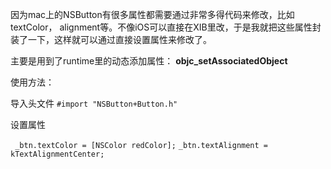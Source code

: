 因为mac上的NSButton有很多属性都需要通过非常多得代码来修改，比如textColor， alignment等。不像iOS可以直接在XIB里改，于是我就把这些属性封装了一下，这样就可以通过直接设置属性来修改了。

主要是用到了runtime里的动态添加属性：
**objc_setAssociatedObject**

使用方法：

导入头文件 `#import "NSButton+Button.h"`

设置属性

 ` _btn.textColor = [NSColor redColor];`
 `_btn.textAlignment = kTextAlignmentCenter;`
 
 
